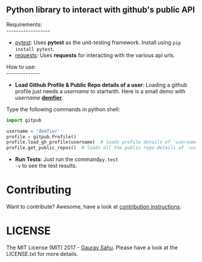 ## Python library to interact with github's public API

Requirements:
<br>------------------
* [pytest](http://doc.pytest.org/en/latest/): Uses __pytest__ as the unit-testing framework. Install using <code>pip install pytest</code>.
* [requests](https://pypi.python.org/pypi/requests/2.11.1): Uses __requests__ for interacting with the various api urls.

How to use:
<br>--------------
* __Load Github Profile & Public Repo details of a user__: Loading a github profile just needs a _username_ to startwith. Here is a small demo with _username_ [__demfier__](https://github.com/Demfier).<br>

Type the following commands in python shell:

```python
import gitpub

username = 'demfier'
profile = gitpub.Profile()
profile.load_gh_profile(username)  # loads profile details of `username`
profile.get_public_repos()  # loads all the public repo details of `username`
```

* __Run Tests__: Just run the command<code>py.test -v</code> to see the test results.

# Contributing
Want to contribute? Awesome, have a look at [contribution instructions](CONTRIBUTING.md).

# LICENSE
The MIT License (MIT) 2017 - [Gaurav Sahu](https://github.com/demfier). Please have a look at the LICENSE.txt for more details.
